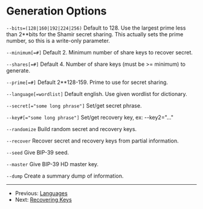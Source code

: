 # Generation Options

`--bits=(128|160|192|224|256)` Default to 128.  Use the largest prime less than 2**bits for the Shamir secret sharing.  This actually sets the prime number, so this is a write-only parameter.

`--minimum[=#]` Default 2. Minimum number of share keys to recover secret.

`--shares[=#]` Default 4. Number of share keys (must be >= minimum) to generate.

`--prime[=#]` Default 2**128-159. Prime to use for secret sharing.

`--language[=wordlist]`  Default english.  Use given wordlist for dictionary.

`--secret[="some long phrase"]` Set/get secret phrase.

`--key#[="some long phrase"]` Set/get recovery key, ex: --key2="..."

`--randomize` Build random secret and recovery keys.

`--recover` Recover secret and recovery keys from partial information.

`--seed`  Give BIP-39 seed.

`--master` Give BIP-39 HD master key.

`--dump` Create a summary dump of information.

---

+ Previous: [Languages](languages.md "Languages")
+ Next: [Recovering Keys](recoverOverview.md "Recovering Keys")

